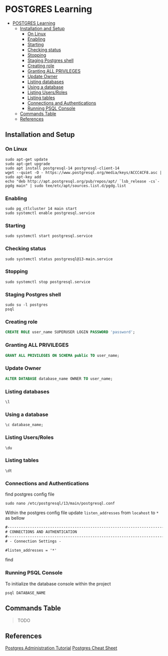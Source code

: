 # POSTGRES Learning

- [POSTGRES Learning](#postgres-learning)
  - [Installation and Setup](#installation-and-setup)
    - [On Linux](#on-linux)
    - [Enabling](#enabling)
    - [Starting](#starting)
    - [Checking status](#checking-status)
    - [Stopping](#stopping)
    - [Staging Postgres shell](#staging-postgres-shell)
    - [Creating role](#creating-role)
    - [Granting ALL PRIVILEGES](#granting-all-privileges)
    - [Update Owner](#update-owner)
    - [Listing databases](#listing-databases)
    - [Using a database](#using-a-database)
    - [Listing Users/Roles](#listing-usersroles)
    - [Listing tables](#listing-tables)
    - [Connections and Authentications](#connections-and-authentications)
    - [Running PSQL Console](#running-psql-console)
  - [Commands Table](#commands-table)
  - [References](#references)

## Installation and Setup

### On Linux

```shell
sudo apt-get update
sudo apt-get upgrade
sudo apt install postgresql-14 postgresql-client-14
wget --quiet -O - https://www.postgresql.org/media/keys/ACCC4CF8.asc | sudo apt-key add 
echo "deb http://apt.postgresql.org/pub/repos/apt/ `lsb_release -cs`-pgdg main" | sudo tee/etc/apt/sources.list.d/pgdg.list
```

### Enabling

```shell
sudo pg_ctlcluster 14 main start
sudo systemctl enable postgresql.service
```

### Starting

```shell
sudo systemctl start postgresql.service
```

### Checking status

```shell
sudo systemctl status postgresql@13-main.service
```

### Stopping

```shell
sudo systemctl stop postgresql.service
```

### Staging Postgres shell

```shell
sudo su -l postgres
psql
```

### Creating role

```sql
CREATE ROLE user_name SUPERUSER LOGIN PASSWORD 'password';
```

### Granting ALL PRIVILEGES

```sql
GRANT ALL PRIVILEGES ON SCHEMA public TO user_name;
```

### Update Owner

```sql
ALTER DATABASE database_name OWNER TO user_name;
```

### Listing databases

```postgres
\l
```

### Using a database

```postgres
\c database_name;
```

### Listing Users/Roles

```postgres
\du
```

### Listing tables

```postgres
\dt
```

### Connections and Authentications

find postgres config file

```shell
sudo nano /etc/postgresql/13/main/postgresql.conf
```

Within the postgres config file update `listen_addresses` from `locahost` to `*` as bellow

```txt
#------------------------------------------------------------------------------
# CONNECTIONS AND AUTHENTICATION
#------------------------------------------------------------------------------
# - Connection Settings -

#listen_addresses = '*' 
```

find

### Running PSQL Console

To initialize the database console within the project

```shell
psql DATABASE_NAME
```

## Commands Table

> TODO

## References

[Postgres Administration Tutorial](<https://www.postgresqltutorial.com/postgresql-administration/>)
[Postgres Cheat Sheet](https://postgrescheatsheet.com/#/tables)
